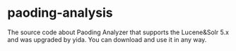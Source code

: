 # paoding-analysis
The source code about Paoding Analyzer that supports the Lucene&amp;Solr 5.x and was upgraded by yida. You can download and use it in any way.
